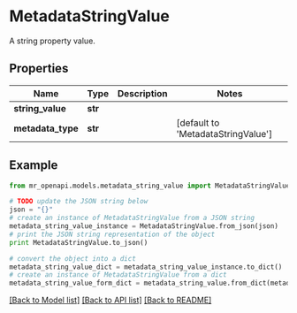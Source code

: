 # MetadataStringValue

A string property value.

## Properties
Name | Type | Description | Notes
------------ | ------------- | ------------- | -------------
**string_value** | **str** |  | 
**metadata_type** | **str** |  | [default to 'MetadataStringValue']

## Example

```python
from mr_openapi.models.metadata_string_value import MetadataStringValue

# TODO update the JSON string below
json = "{}"
# create an instance of MetadataStringValue from a JSON string
metadata_string_value_instance = MetadataStringValue.from_json(json)
# print the JSON string representation of the object
print MetadataStringValue.to_json()

# convert the object into a dict
metadata_string_value_dict = metadata_string_value_instance.to_dict()
# create an instance of MetadataStringValue from a dict
metadata_string_value_form_dict = metadata_string_value.from_dict(metadata_string_value_dict)
```
[[Back to Model list]](../README.md#documentation-for-models) [[Back to API list]](../README.md#documentation-for-api-endpoints) [[Back to README]](../README.md)


